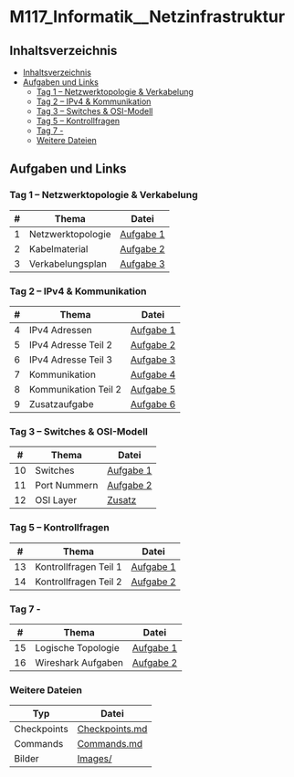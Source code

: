 # M117_Informatik__Netzinfrastruktur

## Inhaltsverzeichnis
- [Inhaltsverzeichnis](#inhaltsverzeichnis)
- [Aufgaben und Links](#aufgaben-und-links)
  - [Tag 1 – Netzwerktopologie \& Verkabelung](#tag-1--netzwerktopologie--verkabelung)
  - [Tag 2 – IPv4 \& Kommunikation](#tag-2--ipv4--kommunikation)
  - [Tag 3 – Switches \& OSI-Modell](#tag-3--switches--osi-modell)
  - [Tag 5 – Kontrollfragen](#tag-5--kontrollfragen)
  - [Tag 7 -](#tag-7--)
  - [Weitere Dateien](#weitere-dateien)

## Aufgaben und Links

### Tag 1 – Netzwerktopologie & Verkabelung
| # | Thema              | Datei |
|---|--------------------|-------|
| 1 | Netzwerktopologie  | [Aufgabe 1](Aufgaben/Tag_1/Aufgabe_1_Netzwerktopologie.md) |
| 2 | Kabelmaterial      | [Aufgabe 2](Aufgaben/Tag_1/Aufgabe_2_Kabelmaterial.md) |
| 3 | Verkabelungsplan   | [Aufgabe 3](Aufgaben/Tag_1/Aufgabe_3_Verkabelungsplan.md) |

### Tag 2 – IPv4 & Kommunikation
| # | Thema                  | Datei |
|---|------------------------|-------|
| 4 | IPv4 Adressen          | [Aufgabe 1](Aufgaben/Tag_2/Aufgabe_1_IPv4_Adressen.md) |
| 5 | IPv4 Adresse Teil 2    | [Aufgabe 2](Aufgaben/Tag_2/Aufgabe_2_IPv4_Adresse_2.md) |
| 6 | IPv4 Adresse Teil 3    | [Aufgabe 3](Aufgaben/Tag_2/Aufgabe_3_IPv4_Adresse_3.md) |
| 7 | Kommunikation          | [Aufgabe 4](Aufgaben/Tag_2/Aufgabe_4_Kommunikation.md) |
| 8 | Kommunikation Teil 2   | [Aufgabe 5](Aufgaben/Tag_2/Aufgabe_5_Kommunikation_2.md) |
| 9 | Zusatzaufgabe          | [Aufgabe 6](Aufgaben/Tag_2/Aufgabe_6_Zusatz.md) |

### Tag 3 – Switches & OSI-Modell
| # | Thema          | Datei |
|---|----------------|-------|
| 10 | Switches       | [Aufgabe 1](Aufgaben/Tag_3/Aufgabe_1_Switches.md) |
| 11 | Port Nummern   | [Aufgabe 2](Aufgaben/Tag_3/Aufgabe_2_Port_Nummern.md) |
| 12 | OSI Layer      | [Zusatz](Aufgaben/Tag_3/Osi_Layer.md) |

### Tag 5 – Kontrollfragen
| # | Thema                | Datei |
|---|----------------------|-------|
| 13 | Kontrollfragen Teil 1 | [Aufgabe 1](Aufgaben/Tag_5/Aufgabe_1_Kontrollfragen.md) |
| 14 | Kontrollfragen Teil 2 | [Aufgabe 2](Aufgaben/Tag_5/Aufgabe_2_Kontrollfragen_2.md) |

### Tag 7 - 
| # | Thema                | Datei |
|---|----------------------|-------|
| 15 | Logische Topologie | [Aufgabe 1](Aufgaben/Tag_7/Aufgabe_1_Logische_Topologie.md) |
| 16 | Wireshark Aufgaben | [Aufgabe 2](Aufgaben/Tag_7/Aufgabe_2_Wireshark.md) |

### Weitere Dateien
| Typ         | Datei |
|-------------|-------|
| Checkpoints | [Checkpoints.md](Checkpoints.md) |
| Commands    | [Commands.md](Commands.md) |
| Bilder      | [Images/](Images/) |
